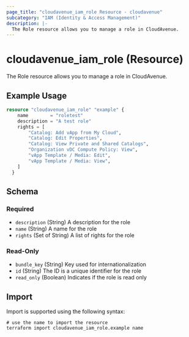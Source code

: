 ```yaml
---
page_title: "cloudavenue_iam_role Resource - cloudavenue"
subcategory: "IAM (Identity & Access Management)"
description: |-
  The Role resource allows you to manage a role in CloudAvenue.
---
```


# cloudavenue_iam_role (Resource)

The Role resource allows you to manage a role in CloudAvenue.

## Example Usage

```terraform
resource "cloudavenue_iam_role" "example" {
	name   		= "roletest"
	description = "A test role"
	rights = [
    	"Catalog: Add vApp from My Cloud",
    	"Catalog: Edit Properties",
    	"Catalog: View Private and Shared Catalogs",
    	"Organization vDC Compute Policy: View",
    	"vApp Template / Media: Edit",
    	"vApp Template / Media: View",
  	]
  }
```

<!-- schema generated by tfplugindocs -->
## Schema

### Required

- `description` (String) A description for the role
- `name` (String) A name for the role
- `rights` (Set of String) A list of rights for the role

### Read-Only

- `bundle_key` (String) Key used for internationalization
- `id` (String) The ID is a unique identifier for the role
- `read_only` (Boolean) Indicates if the role is read only

## Import

Import is supported using the following syntax:
```shell
# use the name to import the resource
terraform import cloudavenue_iam_role.example name
```